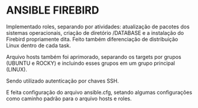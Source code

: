 # ANSIBLE FIREBIRD
Implementado roles, separando por atividades: atualização de pacotes dos sistemas operacionais, criação de diretório /DATABASE e a instalação do Firebird propriamente dita. Feito também diferenciação de distribuição Linux dentro de cada task.

Arquivo hosts também foi aprimorado, separando os targets por grupos (UBUNTU e ROCKY) e incluindo esses grupos em um grupo principal (LINUX).

Sendo utilizado autenticação por chaves SSH.

E feita configuração do arquivo ansible.cfg, setando algumas configurações como caminho padrão para o arquivo hosts e roles.